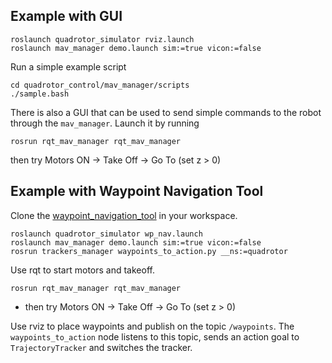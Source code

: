 ## Example with GUI
```
roslaunch quadrotor_simulator rviz.launch
roslaunch mav_manager demo.launch sim:=true vicon:=false
```

Run a simple example script
```
cd quadrotor_control/mav_manager/scripts
./sample.bash
```

There is also a GUI that can be used to send simple commands to the robot through the `mav_manager`. Launch it by running
```
rosrun rqt_mav_manager rqt_mav_manager
```
then try Motors ON -> Take Off -> Go To (set z > 0)

## Example with Waypoint Navigation Tool

Clone the [waypoint_navigation_tool](https://github.com/KumarRobotics/waypoint_navigation_plugin) in your workspace.

```
roslaunch quadrotor_simulator wp_nav.launch
roslaunch mav_manager demo.launch sim:=true vicon:=false
rosrun trackers_manager waypoints_to_action.py __ns:=quadrotor
```

Use rqt to start motors and takeoff.
```
rosrun rqt_mav_manager rqt_mav_manager
```
 * then try Motors ON -> Take Off -> Go To (set z > 0)

Use rviz to place waypoints and publish on the topic `/waypoints`. The `waypoints_to_action` node listens to this topic, sends an action goal to `TrajectoryTracker` and switches the tracker.